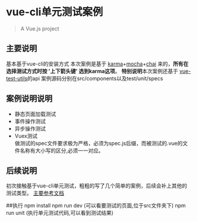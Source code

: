 # vue-cli单元测试案例

> A Vue.js project
## 主要说明

基本基于vue-cli的安装方式 本次案例是基于 [karma](http://karma-runner.github.io/2.0/index.html)+[mocha](https://mochajs.org/)+[chai](http://www.chaijs.com/api/assert/) 来的，**所有在选择测试方式时按 '上下箭头键' 选到karma这项**。
**特别说明**本次案例还基于 [vue-test-utils](https://vue-test-utils.vuejs.org/zh/)的api
案例源码分别在src/components以及test/unit/specs

## 案例说明说明
- 静态页面加载测试
- 事件操作测试
- 异步操作测试
- Vuex测试</br>
做测试的spec文件要求极为严格，必须为spec.js后缀，而被测试的.vue的文件名称有大小写的区分,必须一一对应。

## 后续说明
初次接触基于vue-cli单元测试，粗粗的写了几个简单的案例，后续会补上其他的测试类型。
[主要参考文档](https://segmentfault.com/a/1190000012654035)

##执行
npm install 
npm run dev (可以看要测试的页面,位于src文件夹下)
npm run unit (执行单元测试代码,可以看到测试结果)
